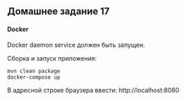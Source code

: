 ## Домашнее задание 17
#### Docker

Docker daemon service должен быть запущен.

Сборка и запуск приложения:
````
mvn clean package
docker-compose up
````
В адресной строке браузера ввести: http://localhost:8080